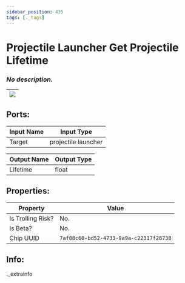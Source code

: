 ```yaml
---
sidebar_position: 435
tags: [._tags]
---
```


# Projectile Launcher Get Projectile Lifetime


### *No description.*

| ![](https://images-ext-2.discordapp.net/external/MPmIaQzlEPmgGWlgi-WxBBXt0Bjv_zWPkg1y1f_sy3s/https/www.recroomcircuits.com/image/circuit/absolute-value?width=206&height=108) |
|-----|

## Ports:

| Input Name | Input Type |
|-----------|-----------|
| Target | projectile launcher |

| Output Name | Output Type |
|-----------|-----------|
| Lifetime | float |

## Properties:

| Property  | Value |
|-------------------|-----------|
| Is Trolling Risk? | No. |
| Is Beta? | No. |
| Chip UUID | `7af08c60-bd52-4733-9a9a-c22317f28738` |

## Info:
._extrainfo